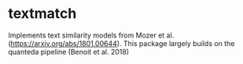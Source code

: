# textmatch
Implements text similarity models from Mozer et al. (https://arxiv.org/abs/1801.00644). This package largely builds on the quanteda pipeline (Benoit et al. 2018)
